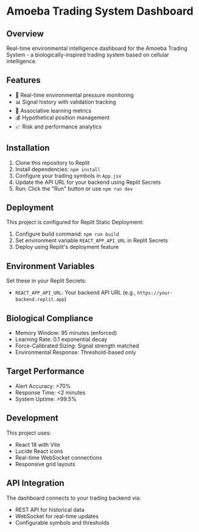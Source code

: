 
# Amoeba Trading System Dashboard

## Overview
Real-time environmental intelligence dashboard for the Amoeba Trading System - a biologically-inspired trading system based on cellular intelligence.

## Features
- 🔬 Real-time environmental pressure monitoring
- 📊 Signal history with validation tracking
- 🧠 Associative learning metrics
- 💰 Hypothetical position management
- 📈 Risk and performance analytics

## Installation

1. Clone this repository to Replit
2. Install dependencies: `npm install`
3. Configure your trading symbols in `App.jsx`
4. Update the API URL for your backend using Replit Secrets
5. Run: Click the "Run" button or use `npm run dev`

## Deployment

This project is configured for Replit Static Deployment:
1. Configure build command: `npm run build`
2. Set environment variable `REACT_APP_API_URL` in Replit Secrets
3. Deploy using Replit's deployment feature

## Environment Variables

Set these in your Replit Secrets:
- `REACT_APP_API_URL`: Your backend API URL (e.g., `https://your-backend.replit.app`)

## Biological Compliance
- Memory Window: 95 minutes (enforced)
- Learning Rate: 0.1 exponential decay
- Force-Calibrated Sizing: Signal strength matched
- Environmental Response: Threshold-based only

## Target Performance
- Alert Accuracy: >70%
- Response Time: <2 minutes
- System Uptime: >99.5%

## Development

This project uses:
- React 18 with Vite
- Lucide React icons
- Real-time WebSocket connections
- Responsive grid layouts

## API Integration

The dashboard connects to your trading backend via:
- REST API for historical data
- WebSocket for real-time updates
- Configurable symbols and thresholds
